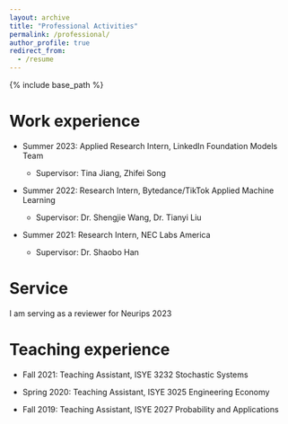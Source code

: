 ```yaml
---
layout: archive
title: "Professional Activities"
permalink: /professional/
author_profile: true
redirect_from:
  - /resume
---
```


{% include base_path %}

Work experience
======
* Summer 2023: Applied Research Intern, LinkedIn Foundation Models Team
  * Supervisor: Tina Jiang, Zhifei Song

* Summer 2022: Research Intern, Bytedance/TikTok Applied Machine Learning
  * Supervisor: Dr. Shengjie Wang, Dr. Tianyi Liu

* Summer 2021: Research Intern, NEC Labs America
  * Supervisor: Dr. Shaobo Han

Service
======
I am serving as a reviewer for Neurips 2023

Teaching experience
======
* Fall 2021: Teaching Assistant, ISYE 3232 Stochastic Systems

* Spring 2020: Teaching Assistant, ISYE 3025 Engineering Economy

* Fall 2019: Teaching Assistant, ISYE 2027 Probability and Applications

